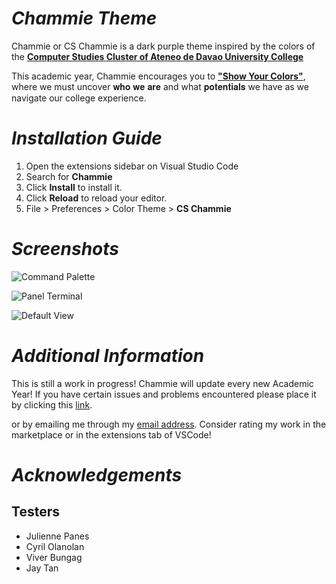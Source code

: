 # ***Chammie Theme***

Chammie or CS Chammie is a dark purple theme inspired by the colors of the [**Computer Studies Cluster of Ateneo de Davao University College**](https://twitter.com/ADDU_CS)

This academic year, Chammie encourages you to [**"Show Your Colors"**](https://twitter.com/ADDU_CS/status/1530130440891277313), where we must uncover 𝐰𝐡𝐨 𝐰𝐞 𝐚𝐫𝐞 and what 𝐩𝐨𝐭𝐞𝐧𝐭𝐢𝐚𝐥𝐬 we have as we navigate our college experience.


# ***Installation Guide***
1. Open the extensions sidebar on Visual Studio Code
2. Search for **Chammie**
3. Click **Install** to install it.
4. Click **Reload** to reload your editor.
5. File > Preferences > Color Theme > **CS Chammie**

# ***Screenshots***
![Command Palette](https://vscode-themes.nyc3.cdn.digitaloceanspaces.com/profiles/0Ydajw84hiRojQtHj2Uwq8govjV2/QvYMQA1H-commandPalette.jpeg)

![Panel Terminal](https://vscode-themes.nyc3.cdn.digitaloceanspaces.com/profiles/0Ydajw84hiRojQtHj2Uwq8govjV2/QvYMQA1H-panelTerminal.jpeg)

![Default View](https://vscode-themes.nyc3.cdn.digitaloceanspaces.com/profiles/0Ydajw84hiRojQtHj2Uwq8govjV2/QvYMQA1H-default.jpeg)

# ***Additional Information***
This is still a work in progress! Chammie will update every new Academic Year! If you have certain issues and problems encountered please place it by clicking this [link](https://github.com/louispawaon/chammie-theme/issues).

or by emailing me through my [email address](lpawaon@gmail.com).
Consider rating my work in the marketplace or in the extensions tab of VSCode!


# ***Acknowledgements***
  ## **Testers**
  - Julienne Panes
  - Cyril Olanolan
  - Viver Bungag
  - Jay Tan
